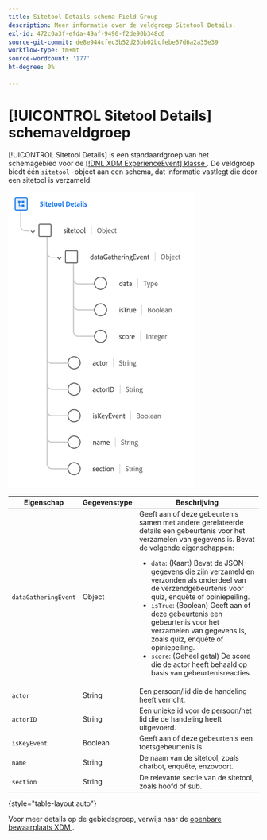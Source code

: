 ```yaml
---
title: Sitetool Details schema Field Group
description: Meer informatie over de veldgroep Sitetool Details.
exl-id: 472c0a3f-efda-49af-9490-f2de90b348c0
source-git-commit: de8e944cfec3b52d25bb02bcfebe57d6a2a35e39
workflow-type: tm+mt
source-wordcount: '177'
ht-degree: 0%

---
```


# [!UICONTROL Sitetool Details] schemaveldgroep

[!UICONTROL Sitetool Details] is een standaardgroep van het schemagebied voor de [[!DNL XDM ExperienceEvent]  klasse &#x200B;](../../classes/experienceevent.md). De veldgroep biedt één `sitetool` -object aan een schema, dat informatie vastlegt die door een sitetool is verzameld.

![&#x200B; de groepsstructuur van het Gebied &#x200B;](../../images/field-groups/sitetool-details.png)

| Eigenschap | Gegevenstype | Beschrijving |
| --- | --- | --- |
| `dataGatheringEvent` | Object | Geeft aan of deze gebeurtenis samen met andere gerelateerde details een gebeurtenis voor het verzamelen van gegevens is. Bevat de volgende eigenschappen:<ul><li>`data`: (Kaart) Bevat de JSON-gegevens die zijn verzameld en verzonden als onderdeel van de verzendgebeurtenis voor quiz, enquête of opiniepeiling.</li><li>`isTrue`: (Boolean) Geeft aan of deze gebeurtenis een gebeurtenis voor het verzamelen van gegevens is, zoals quiz, enquête of opiniepeiling.</li><li>`score`: (Geheel getal) De score die de actor heeft behaald op basis van gebeurtenisreacties.</li></ul> |
| `actor` | String | Een persoon/lid die de handeling heeft verricht. |
| `actorID` | String | Een unieke id voor de persoon/het lid die de handeling heeft uitgevoerd. |
| `isKeyEvent` | Boolean | Geeft aan of deze gebeurtenis een toetsgebeurtenis is. |
| `name` | String | De naam van de sitetool, zoals chatbot, enquête, enzovoort. |
| `section` | String | De relevante sectie van de sitetool, zoals hoofd of sub. |

{style="table-layout:auto"}

Voor meer details op de gebiedsgroep, verwijs naar de [&#x200B; openbare bewaarplaats XDM &#x200B;](https://github.com/adobe/xdm/blob/master/components/fieldgroups/experience-event/industry-verticals/experienceevent-healthcare-sitetool.schema.json).
